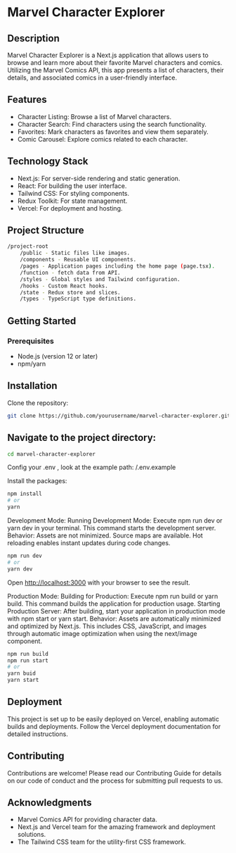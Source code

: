 # Marvel Character Explorer

## Description

Marvel Character Explorer is a Next.js application that allows users to browse and learn more about their favorite Marvel characters and comics. Utilizing the Marvel Comics API, this app presents a list of characters, their details, and associated comics in a user-friendly interface.

## Features

- Character Listing: Browse a list of Marvel characters.
- Character Search: Find characters using the search functionality.
- Favorites: Mark characters as favorites and view them separately.
- Comic Carousel: Explore comics related to each character.

## Technology Stack

- Next.js: For server-side rendering and static generation.
- React: For building the user interface.
- Tailwind CSS: For styling components.
- Redux Toolkit: For state management.
- Vercel: For deployment and hosting.

## Project Structure

```bash
/project-root
    /public - Static files like images.
    /components - Reusable UI components.
    /pages - Application pages including the home page (page.tsx).
    /function - fetch data from API.
    /styles - Global styles and Tailwind configuration.
    /hooks - Custom React hooks.
    /state - Redux store and slices.
    /types - TypeScript type definitions.
```

## Getting Started

### Prerequisites

- Node.js (version 12 or later)
- npm/yarn

## Installation

Clone the repository:

```bash
git clone https://github.com/yourusername/marvel-character-explorer.git
```

## Navigate to the project directory:

```bash
cd marvel-character-explorer
```

Config your .env , look at the example path: /.env.example

Install the packages:

```bash
npm install
# or
yarn
```

Development Mode:
Running Development Mode: Execute npm run dev or yarn dev in your terminal. This command starts the development server.
Behavior: Assets are not minimized. Source maps are available. Hot reloading enables instant updates during code changes.

```bash
npm run dev
# or
yarn dev
```

Open [http://localhost:3000](http://localhost:3000) with your browser to see the result.

Production Mode:
Building for Production: Execute npm run build or yarn build. This command builds the application for production usage.
Starting Production Server: After building, start your application in production mode with npm start or yarn start.
Behavior: Assets are automatically minimized and optimized by Next.js. This includes CSS, JavaScript, and images through automatic image optimization when using the next/image component.

```bash
npm run build
npm run start
# or
yarn buid
yarn start
```

## Deployment

This project is set up to be easily deployed on Vercel, enabling automatic builds and deployments. Follow the Vercel deployment documentation for detailed instructions.

## Contributing

Contributions are welcome! Please read our Contributing Guide for details on our code of conduct and the process for submitting pull requests to us.

## Acknowledgments

- Marvel Comics API for providing character data.
- Next.js and Vercel team for the amazing framework and deployment solutions.
- The Tailwind CSS team for the utility-first CSS framework.

